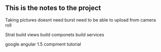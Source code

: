 ## This is the notes to the project

Taking pictures doesnt need burst
need to be able to upload from camera roll

Strat
build views
build componets 
build services

google angular 1.5 compment tutorial

